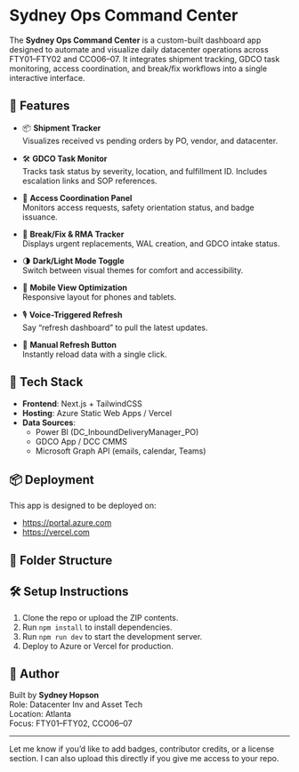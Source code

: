# Sydney Ops Command Center

The **Sydney Ops Command Center** is a custom-built dashboard app designed to automate and visualize daily datacenter operations across FTY01–FTY02 and CCO06–07. It integrates shipment tracking, GDCO task monitoring, access coordination, and break/fix workflows into a single interactive interface.

## 🚀 Features

- 📦 **Shipment Tracker**  
  Visualizes received vs pending orders by PO, vendor, and datacenter.

- 🛠️ **GDCO Task Monitor**  
  Tracks task status by severity, location, and fulfillment ID. Includes escalation links and SOP references.

- 🧾 **Access Coordination Panel**  
  Monitors access requests, safety orientation status, and badge issuance.

- 🔄 **Break/Fix & RMA Tracker**  
  Displays urgent replacements, WAL creation, and GDCO intake status.

- 🌗 **Dark/Light Mode Toggle**  
  Switch between visual themes for comfort and accessibility.

- 📱 **Mobile View Optimization**  
  Responsive layout for phones and tablets.

- 🎙️ **Voice-Triggered Refresh**  
  Say “refresh dashboard” to pull the latest updates.

- 🔘 **Manual Refresh Button**  
  Instantly reload data with a single click.

## 🧠 Tech Stack

- **Frontend**: Next.js + TailwindCSS
- **Hosting**: Azure Static Web Apps / Vercel
- **Data Sources**:
  - Power BI (DC_InboundDeliveryManager_PO)
  - GDCO App / DCC CMMS
  - Microsoft Graph API (emails, calendar, Teams)

## 📦 Deployment

This app is designed to be deployed on:

- https://portal.azure.com
- https://vercel.com

## 📂 Folder Structure 



















## 🛠️ Setup Instructions

1. Clone the repo or upload the ZIP contents.
2. Run `npm install` to install dependencies.
3. Run `npm run dev` to start the development server.
4. Deploy to Azure or Vercel for production.

## 👤 Author

Built by **Sydney Hopson**  
Role: Datacenter Inv and Asset Tech  
Location: Atlanta  
Focus: FTY01–FTY02, CCO06–07

---

Let me know if you’d like to add badges, contributor credits, or a license section. I can also upload this directly if you give me access to your repo.
